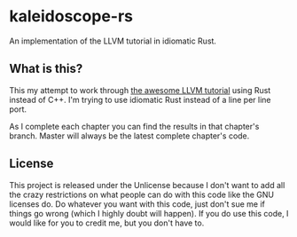 # kaleidoscope-rs
An implementation of the LLVM tutorial in idiomatic Rust.

## What is this?
This my attempt to work through [the awesome LLVM tutorial](http://llvm.org/docs/tutorial/) using Rust instead of C++. I'm trying to use idiomatic Rust instead of a line per line port.

As I complete each chapter you can find the results in that chapter's branch. Master will always be the latest complete chapter's code.

## License
This project is released under the Unlicense because I don't want to add all the crazy restrictions on what people can do with this code like the GNU licenses do. Do whatever you want with this code, just don't sue me if things go wrong (which I highly doubt will happen). If you do use this code, I would like for you to credit me, but you don't have to.

